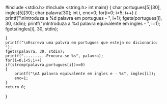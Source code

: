#include <stdio.h>
#include <string.h>
int main()
{
    char portugues[5][30], ingles[5][30];
    char palavra[30];
    int i, enc=0;
    for(i=0; i<5; i++)
    {
        printf("\nIntroduza a %d palavra em portugues - ", i+1);
        fgets(portugues[i], 30, stdin);
        printf("\nIntroduza a %d palavra equivalente em ingles - ", i+1);
        fgets(ingles[i], 30, stdin);

    }
    printf("\nEscreva uma palvra em portugues que esteja no dicionario:   ");
    fgets(palavra, 30, stdin);
    printf("..........Procura-se %s", palavra);
    for(i=0;i<5;i++)
    if(strcmp(palavra,portugues[i])==0)
    {
        printf("\nA palavra equivalente em ingles e - %s", ingles[i]);
        enc=1;
    }
    return 0;
}
